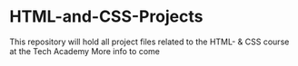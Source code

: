 # HTML-and-CSS-Projects
This repository will hold all project files related to the HTML- & CSS course at the Tech Academy 
More info to come
